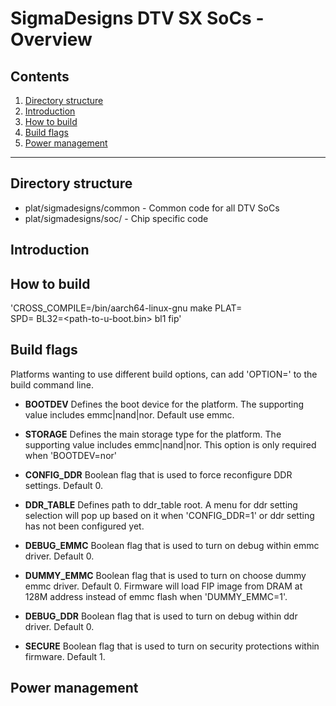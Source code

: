 SigmaDesigns DTV SX SoCs - Overview
======================

Contents
--------

1.  [Directory structure](#Directory-structure)
2.  [Introduction](#Introduction)
3.  [How to build](#How-to-build)
4.  [Build flags](#Build-flags)
5.  [Power management](#Power-management)

- - - - - - - - - - - - - - - - - -

Directory structure
-------------------

* plat/sigmadesigns/common - Common code for all DTV SoCs
* plat/sigmadesigns/soc/   - Chip specific code

Introduction
------------

How to build
------------

'CROSS_COMPILE=<path-to-aarch64-gcc>/bin/aarch64-linux-gnu make PLAT=<soc e.g. union> \
SPD=<dispatcher e.g. tspd> BL32=<path-to-u-boot.bin> bl1 fip'

Build flags
-------------

Platforms wanting to use different build options, can add 'OPTION=<value>'
to the build command line.


*   **BOOTDEV**
    Defines the boot device for the platform. The supporting value includes
    emmc|nand|nor. Default use emmc.

*   **STORAGE**
    Defines the main storage type for the platform. The supporting value includes
    emmc|nand|nor. This option is only required when 'BOOTDEV=nor'

*   **CONFIG_DDR**
    Boolean flag that is used to force reconfigure DDR settings. Default 0.

*   **DDR_TABLE**
    Defines path to ddr_table root. A menu for ddr setting selection will pop up
    based on it when 'CONFIG_DDR=1' or ddr setting has not been configured yet.

*   **DEBUG_EMMC**
    Boolean flag that is used to turn on debug within emmc driver. Default 0.

*   **DUMMY_EMMC**
    Boolean flag that is used to turn on choose dummy emmc driver. Default 0.
    Firmware will load FIP image from DRAM at 128M address instead of emmc
    flash when 'DUMMY_EMMC=1'.

*   **DEBUG_DDR**
    Boolean flag that is used to turn on debug within ddr driver. Default 0.

*   **SECURE**
    Boolean flag that is used to turn on security protections within firmware.
    Default 1.


Power management
----------------

